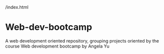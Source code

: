/index.html
# Web-dev-bootcamp
A web development oriented repository, grouping projects oriented by the course Web development bootcamp by Angela Yu
